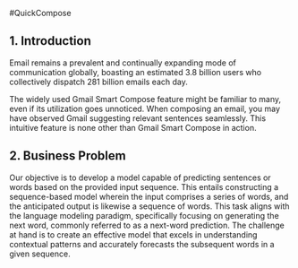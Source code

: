 #QuickCompose

## 1. Introduction
Email remains a prevalent and continually expanding mode of communication globally, boasting an estimated 3.8 billion users who collectively dispatch 281 billion emails each day.

The widely used Gmail Smart Compose feature might be familiar to many, even if its utilization goes unnoticed. When composing an email, you may have observed Gmail suggesting relevant sentences seamlessly. This intuitive feature is none other than Gmail Smart Compose in action.

## 2. Business Problem
Our objective is to develop a model capable of predicting sentences or words based on the provided input sequence. This entails constructing a sequence-based model wherein the input comprises a series of words, and the anticipated output is likewise a sequence of words. This task aligns with the language modeling paradigm, specifically focusing on generating the next word, commonly referred to as a next-word prediction. The challenge at hand is to create an effective model that excels in understanding contextual patterns and accurately forecasts the subsequent words in a given sequence.






